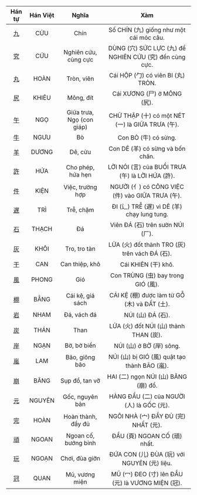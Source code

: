 

| Hán tự | Hán Việt | Nghĩa | Xàm |
| :---: | :---: | :---: | :---: |
| [<span class="stroke-order">九</span>](https://mazii.net/vi-VN/search/kanji/javi/%E4%B9%9D) | CỬU | Chín | Số CHÍN (九) giống như một cái móc câu. |
| [<span class="stroke-order">究</span>](https://mazii.net/vi-VN/search/kanji/javi/%E7%A9%B6) | CỨU | Nghiên cứu, cùng cực | DÙNG (穴) SỨC LỰC (九) để NGHIÊN CỨU (究) đến cùng cực. |
| [<span class="stroke-order">丸</span>](https://mazii.net/vi-VN/search/kanji/javi/%E4%B8%B8) | HOÀN | Tròn, viên | Cái HỘP (勹) có viên BI (丸) TRÒN. |
| [<span class="stroke-order">尻</span>](https://mazii.net/vi-VN/search/kanji/javi/%E5%B0%BB) | KHIÊU | Mông, đít | Cái XƯƠNG (尸) ở MÔNG (尻). |
| [<span class="stroke-order">午</span>](https://mazii.net/vi-VN/search/kanji/javi/%E5%8D%88) | NGỌ | Giữa trưa, Ngọ (con giáp) | CHỮ THẬP (十) có một NÉT (一) là GIỮA TRƯA (午). |
| [<span class="stroke-order">牛</span>](https://mazii.net/vi-VN/search/kanji/javi/%E7%89%9B) | NGƯU | Bò | Con BÒ (牛) có sừng. |
| [<span class="stroke-order">羊</span>](https://mazii.net/vi-VN/search/kanji/javi/%E7%BE%8A) | DƯƠNG | Dê, cừu | Con DÊ (羊) có sừng và bốn chân. |
| [<span class="stroke-order">許</span>](https://mazii.net/vi-VN/search/kanji/javi/%E8%A8%B1) | HỨA | Cho phép, hứa hẹn | LỜI NÓI (言) của BUỔI TRƯA (午) là LỜI HỨA (許). |
| [<span class="stroke-order">件</span>](https://mazii.net/vi-VN/search/kanji/javi/%E4%BB%B6) | KIỆN | Việc, trường hợp | NGƯỜI (亻) có CÔNG VIỆC (件) vào GIỮA TRƯA (午). |
| [<span class="stroke-order">遅</span>](https://mazii.net/vi-VN/search/kanji/javi/%E9%81%85) | TRÌ | Trễ, chậm | ĐI (辶) TRỄ (遅) vì DÊ (羊) chạy lung tung. |
| [<span class="stroke-order">石</span>](https://mazii.net/vi-VN/search/kanji/javi/石) | THẠCH | Đá | Viên ĐÁ (石) trên sườn NÚI (厂). |
| [<span class="stroke-order">灰</span>](https://mazii.net/vi-VN/search/kanji/javi/%E7%81%B0) | KHÔI | Tro, tro tàn | LỬA (火) đốt thành TRO (灰) trên vách ĐÁ (石). |
| [<span class="stroke-order">干</span>](https://mazii.net/vi-VN/search/kanji/javi/%E5%B9%B2) | CAN | Can thiệp, khô | Cái KHIÊN (干) khô. |
| [<span class="stroke-order">風</span>](https://mazii.net/vi-VN/search/kanji/javi/%E9%A2%A8) | PHONG | Gió | Con TRÙNG (虫) bay trong GIÓ (風). |
| [<span class="stroke-order">棚</span>](https://mazii.net/vi-VN/search/kanji/javi/%E6%A3%9A) | BẰNG | Cái kệ, giá sách | CÁI KỆ (棚) được làm từ GỖ (木) và ĐẤT (土). |
| [<span class="stroke-order">岩</span>](https://mazii.net/vi-VN/search/kanji/javi/%E5%B2%A9) | NHAM | Đá, vách đá | NÚI (山) ĐÁ (石). |
| [<span class="stroke-order">炭</span>](https://mazii.net/vi-VN/search/kanji/javi/%E7%82%AD) | THÁN | Than | LỬA (火) đốt NÚI (山) thành THAN (炭). |
| [<span class="stroke-order">岸</span>](https://mazii.net/vi-VN/search/kanji/javi/%E5%B2%B8) | NGẠN | Bờ, bờ biển | NÚI (山) ở BỜ (岸) sông. |
| [<span class="stroke-order">嵐</span>](https://mazii.net/vi-VN/search/kanji/javi/%E5%B5%90) | LAM | Bão, giông bão | NÚI (山) bị GIÓ (風) quật tạo thành BÃO (嵐). |
| [<span class="stroke-order">崩</span>](https://mazii.net/vi-VN/search/kanji/javi/%E5%B4%A9) | BĂNG | Sụp đổ, tan vỡ | HAI (二) ngọn NÚI (山) BĂNG (崩) đổ. |
| [<span class="stroke-order">元</span>](https://mazii.net/vi-VN/search/kanji/javi/%E5%85%83) | NGUYÊN | Gốc, nguyên bản | HÀNG ĐẦU (二) của NGƯỜI (人) là GỐC (元). |
| [<span class="stroke-order">完</span>](https://mazii.net/vi-VN/search/kanji/javi/%E5%AE%8C) | HOÀN | Hoàn thành, đầy đủ | NGÔI NHÀ (宀) ĐẦY ĐỦ (完) NHẤT (元). |
| [<span class="stroke-order">頑</span>](https://mazii.net/vi-VN/search/kanji/javi/%E9%A0%91) | NGOAN | Ngoan cố, bướng bỉnh | ĐẦU (頁) NGOAN CỐ (頑) nhất. |
| [<span class="stroke-order">玩</span>](https://mazii.net/vi-VN/search/kanji/javi/%E7%8E%A9) | NGOẠN | Chơi, đùa giỡn | ĐỨA CON (儿) ĐÙA (玩) với NGUYÊN (元) liệu. |
| [<span class="stroke-order">冠</span>](https://mazii.net/vi-VN/search/kanji/javi/%E5%86%A0) | QUAN | Mũ, vương miện | MŨ (冖) ĐEO (寸) lên ĐẦU (元) là VƯƠNG MIỆN (冠). |

